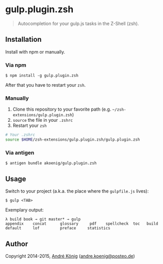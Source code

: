 # gulp.plugin.zsh

> Autocompletion for your gulp.js tasks in the Z-Shell (zsh).

## Installation

Install with npm or manually.

### Via npm

    $ npm install -g gulp.plugin.zsh

After that you have to restart your `zsh`.


### Manually

1. Clone this repository to your favorite path (e.g. `~/zsh-extensions/gulp.plugin.zsh`)
2. `source` the file in your `.zshrc`
3. Restart your `zsh`

```sh
# Your .zshrc
source $HOME/zsh-extensions/gulp.plugin.zsh/gulp.plugin.zsh
```

### Via antigen

    $ antigen bundle akoenig/gulp.plugin.zsh


## Usage

Switch to your project (a.k.a. the place where the `gulpfile.js` lives):

    $ gulp <TAB>

Exemplary output:

    λ build book → git master* → gulp
    appendix    concat      glossary     pdf    spellcheck  toc   build       default     lof         preface     statistics  

## Author

Copyright 2014-2015, [André König](http://andrekoenig.info) (andre.koenig@posteo.de)


